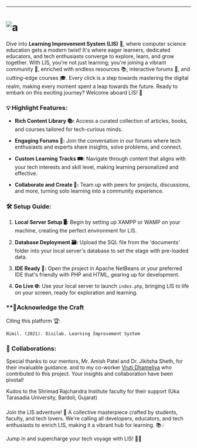 ---
# ![a](https://github.com/NimilRl/Disilab/assets/90232167/d5cca362-b4b4-4273-a681-cf932cd799db)

Dive into **Learning Improvement System (LIS)** 🌟, where computer science education gets a modern twist! It's where eager learners, dedicated educators, and tech enthusiasts converge to explore, learn, and grow together. With LIS, you're not just learning; you're joining a vibrant community 🤝, enriched with endless resources 📚, interactive forums 💬, and cutting-edge courses 🎓. Every click is a step towards mastering the digital realm, making every moment spent a leap towards the future. Ready to embark on this exciting journey? Welcome aboard LIS! 🚀

### **💡 Highlight Features:**

- **Rich Content Library 📚:** Access a curated collection of articles, books, and courses tailored for tech-curious minds.

- **Engaging Forums 💬:** Join the conversation in our forums where tech enthusiasts and experts share insights, solve problems, and connect.
- **Custom Learning Tracks 🛤️:** Navigate through content that aligns with your tech interests and skill level, making learning personalized and effective.
- **Collaborate and Create 🤝:** Team up with peers for projects, discussions, and more, turning solo learning into a community experience.

### **🛠️ Setup Guide:**
1. **Local Server Setup 🖥️:** Begin by setting up XAMPP or WAMP on your machine, creating the perfect environment for LIS.

2. **Database Deployment 🗃️:** Upload the SQL file from the 'documents' folder into your local server's database to set the stage with pre-loaded data.

3. **IDE Ready 📝:** Open the project in Apache NetBeans or your preferred IDE that's friendly with PHP and HTML, gearing up for development.

4. **Go Live 🌐:** Use your local server to launch `index.php`, bringing LIS to life on your screen, ready for exploration and learning.

### **🌟Acknowledge the Craft

Citing this platform 🏆:
```
Nimil. (2021). Disilab. Learning Improvement System
```

### **🤝 Collaborations:**
Special thanks to our mentors, Mr. Amish Patel and Dr. Jikitsha Sheth, for their invaluable guidance. and to my co-worker [Vruti Dhameliya](https://www.linkedin.com/in/vruti-dhameliya-122358230/) who contributed to this project. Your insights and collaboration have been pivotal!

Kudos to the Shrimad Rajchandra Institute faculty for their support
(Uka Tarasadia University, Bardoli, Gujarat)

###

Join the LIS adventure! 🌟 A collective masterpiece crafted by students, faculty, and tech lovers. We're calling all developers, educators, and tech enthusiasts to enrich LIS, making it a vibrant hub for learning. 📚💡

Jump in and supercharge your tech voyage with LIS! 🚀✨
